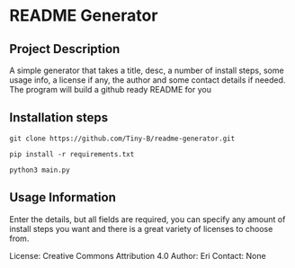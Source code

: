 
# README Generator

## Project Description
A simple generator that takes a title, desc, a number of install steps, some usage info, a license if any, the author and some contact details if needed. 
The program will build a github ready README for you

## Installation steps


`git clone https://github.com/Tiny-B/readme-generator.git`

`pip install -r requirements.txt`

`python3 main.py`


## Usage Information
Enter the details, but all fields are required, you can specify any 
amount of install steps you want and there is a great variety of licenses to choose from.

License: Creative Commons Attribution 4.0
Author: Eri
Contact: None
